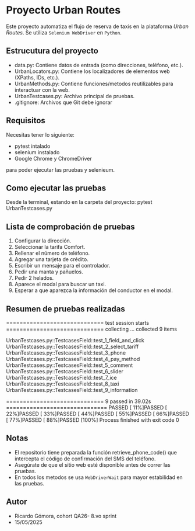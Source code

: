 # Proyecto Urban Routes


Este proyecto automatiza el flujo de reserva de taxis en la plataforma *Urban Routes*.
Se utiliza `Selenium WebDriver` en `Python`.

## Estrucutura del proyecto

- data.py: Contiene datos de entrada (como direcciones, teléfono, etc.).
- UrbanLocators.py: Contiene los localizadores de elementos web (XPaths, IDs, etc.).
- UrbanMethods.py: Contiene funciones/metodos reutilizables para interactuar con la web.
- UrbanTestcases.py: Archivo principal de pruebas.
- .gitignore: Archivos que Git debe ignorar

## Requisitos

Necesitas tener lo siguiente:
- pytest intalado
- selenium instalado
- Google Chrome y ChromeDriver

para poder ejecutar las pruebas y selenieum.

## Como ejecutar las pruebas

Desde la terminal, estando en la carpeta del proyecto:
pytest UrbanTestcases.py

## Lista de comprobación de pruebas

1. Configurar la dirección.
2. Seleccionar la tarifa Comfort.
3. Rellenar el número de teléfono.
4. Agregar una tarjeta de crédito.
5. Escribir un mensaje para el controlador.
6. Pedir una manta y pañuelos.
7. Pedir 2 helados.
8. Aparece el modal para buscar un taxi.
9. Esperar a que aparezca la información del conductor en el modal.

## Resumen de pruebas realizadas

============================= test session starts =============================
collecting ... collected 9 items

UrbanTestcases.py::TestcasesField::test_1_field_and_click 
UrbanTestcases.py::TestcasesField::test_2_select_tariff 
UrbanTestcases.py::TestcasesField::test_3_phone 
UrbanTestcases.py::TestcasesField::test_4_pay_method 
UrbanTestcases.py::TestcasesField::test_5_comment 
UrbanTestcases.py::TestcasesField::test_6_slider 
UrbanTestcases.py::TestcasesField::test_7_ice 
UrbanTestcases.py::TestcasesField::test_8_taxi 
UrbanTestcases.py::TestcasesField::test_9_information 

============================= 9 passed in 39.02s ==============================
PASSED         [ 11%]PASSED           [ 22%]PASSED                   [ 33%]PASSED              [ 44%]PASSED                 [ 55%]PASSED                  [ 66%]PASSED                     [ 77%]PASSED                    [ 88%]PASSED             [100%]
Process finished with exit code 0


## Notas

- El repositorio tiene preparada la función retrieve_phone_code() que intercepta el código de confirmación del SMS del teléfono.
- Asegúrate de que el sitio web esté disponible antes de correr las pruebas.
- En todos los metodos se usa `WebDriverWait` para mayor estabilidad en las pruebas.


## Autor

- Ricardo Gómora, cohort QA26- 8.vo sprint
- 15/05/2025

